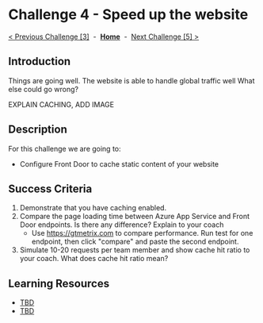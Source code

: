 # Challenge 4 - Speed up the website

[< Previous Challenge [3]](./Challenge03.md)&nbsp;&nbsp;-&nbsp;&nbsp;**[Home](../README.md)**&nbsp;&nbsp;-&nbsp;&nbsp;[Next Challenge [5] >](./Challenge05.md)

## Introduction

Things are going well.  The website is able to handle global traffic well  What else could go wrong?

EXPLAIN CACHING, ADD IMAGE

<!---

[//]: <> (Caching is the concept of storing a response from your website for a configured period of time. It can greatly increase the end client performance and website utilizations. CDN level Caching caches the ***entire*** HTTP request, including cookies and headers. First, take a read of the [What is a CDN?](./whatiscdn.md article, as Azure Front Door is a Dynamic Site Acceleration CDN Service.  And) 
-->

## Description

For this challenge we are going to: 
- Configure Front Door to cache static content of your website


## Success Criteria

1. Demonstrate that you have caching enabled.
2. Compare the page loading time between Azure App Service and Front Door endpoints. Is there any difference? Explain to your coach
   - Use https://gtmetrix.com to compare performance. Run test for one endpoint, then click "compare" and paste the second endpoint.
4. Simulate 10-20 requests per team member and show cache hit ratio to your coach. What does cache hit ratio mean?

## Learning Resources

- [TBD](https://docs.microsoft.com/en-us/azure/storage/blobs/storage-blobs-introduction)
- [TBD](https://azure.microsoft.com/en-us/features/storage-explorer/)


